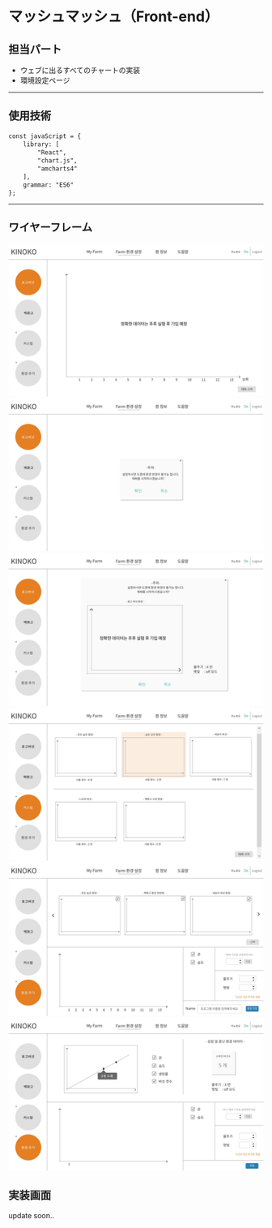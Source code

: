 # マッシュマッシュ（Front-end）

## 担当パート
- ウェブに出るすべてのチャートの実装
- 環境設定ページ
-----

## 使用技術

    const javaScript = {
	    library: [
		    "React",
		    "chart.js",
		    "amcharts4"
	    ],
	    grammar: "ES6"
    };
  
 --- 
## ワイヤーフレーム

![ex_screenshot](./src/Beomhwan/md_img/01.jpg)
![ex_screenshot](./src/Beomhwan/md_img/02.jpg)
![ex_screenshot](./src/Beomhwan/md_img/03.jpg)
![ex_screenshot](./src/Beomhwan/md_img/04.jpg)
![ex_screenshot](./src/Beomhwan/md_img/05.jpg)
![ex_screenshot](./src/Beomhwan/md_img/06.jpg)

##  実装画面

update soon..
